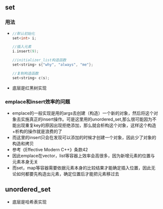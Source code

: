 ## set

### 用法

- ```cpp
  //默认初始化
  set<int> i;
  
  //插入元素
  i.insert(9);
  
  //initializer_list构造函数
  set<string> s{"why", "always", "me"};
  
  //复制构造函数
  set<string> c(s);
  
  ```

- 底层是红黑树实现



### emplace和insert效率的问题

- emplace的一般实现是用的args去创建（构造）一个新的对象，然后将这个对象去实施真正的insert操作。可是这里用的unordered_set,那么很可能因为不能出现重复key的原因出现拒绝添加，那么就会析构这个对象，这样这个构造+析构的操作就是浪费的了
- 而这里的insert只会在发现可以添加的时候才创建一个对象，因此少了对象的构造和拷贝
- 参考《Effective Modern C++》条款42
- 因此emplace在vector，list等容器上效率会高很多，因为新增元素的位置与元素本身无关
- 而set，map等容器需要依据元素本身的比较结果才能确定插入位置，因此无论如何都要先构造出元素，确定位置后才能把元素移过去





## unordered_set

- 底层是哈希表实现



